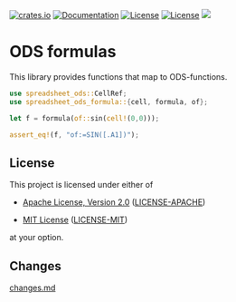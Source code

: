 
[![crates.io](https://img.shields.io/crates/v/spreadsheet-ods-formula.svg)](https://crates.io/crates/spreadsheet-ods-formula)
[![Documentation](https://docs.rs/spreadsheet-ods-formula/badge.svg)](https://docs.rs/spreadsheet_ods-formula)
[![License](https://img.shields.io/badge/license-MIT-blue.svg)](https://opensource.org/licenses/MIT)
[![License](https://img.shields.io/badge/license-APACHE-blue.svg)](https://www.apache.org/licenses/LICENSE-2.0)
![](https://tokei.rs/b1/github/thscharler/spreadsheet-ods-formula)

# ODS formulas

This library provides functions that map to ODS-functions.

```rust
use spreadsheet_ods::CellRef;
use spreadsheet_ods_formula::{cell, formula, of};

let f = formula(of::sin(cell!(0,0)));

assert_eq!(f, "of:=SIN([.A1])");
```

## License

This project is licensed under either of

* [Apache License, Version 2.0](https://www.apache.org/licenses/LICENSE-2.0)
  ([LICENSE-APACHE](LICENSE-APACHE))

* [MIT License](https://opensource.org/licenses/MIT)
  ([LICENSE-MIT](LICENSE-MIT))

at your option.

## Changes

[changes.md](https://github.com/thscharler/spreadsheet-ods-formula/blob/master/changes.md)